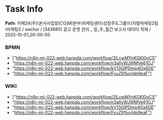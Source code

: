 # Task Info

**Path:** 카페24(주)\본사사업장\[CG]MI본부\마케팅센터\성장주도그룹\디지털마케팅2팀\마케팅2 / swchoi / [343680] 광고 운영 관리 _ 일_주_월간 보고서 데이터 적재 / 2025-10-01_00-00-00

### BPMN
- ["https://n8n-mi-022-web.hanpda.com/workflow/2lLcwMYnKGKI0oCS"
- "https://n8n-mi-022-web.hanpda.com/workflow/n3aIIyWJWMVe61OJ"
- "https://n8n-mi-022-web.hanpda.com/workflow/kV13GlPDmp4Gx6DE"
- "https://n8n-mi-022-web.hanpda.com/workflow/FyuZ91luvIdp9eaF"]

### WIKI
- ["https://n8n-mi-022-web.hanpda.com/workflow/2lLcwMYnKGKI0oCS"
- "https://n8n-mi-022-web.hanpda.com/workflow/n3aIIyWJWMVe61OJ"
- "https://n8n-mi-022-web.hanpda.com/workflow/kV13GlPDmp4Gx6DE"
- "https://n8n-mi-022-web.hanpda.com/workflow/FyuZ91luvIdp9eaF"]

